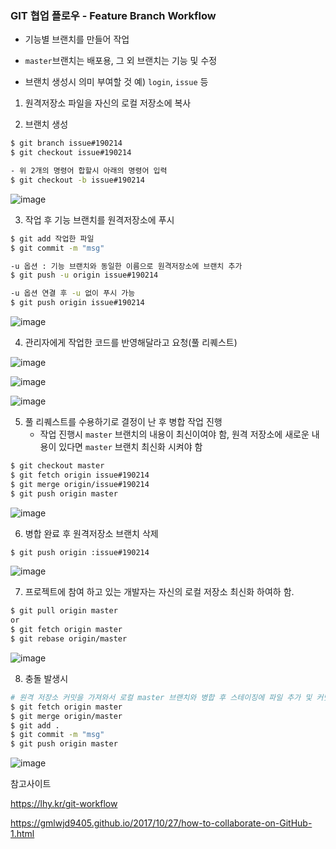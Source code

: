 ### GIT 협업 플로우 - Feature Branch Workflow


- 기능별 브랜치를 만들어 작업

- `master`브랜치는 배포용, 그 외 브랜치는 기능 및 수정

- 브랜치 생성시 의미 부여할 것  예) `login`, `issue` 등



1. 원격저장소 파일을 자신의 로컬 저장소에 복사

2. 브랜치 생성
```sh
$ git branch issue#190214
$ git checkout issue#190214

- 위 2개의 명령어 합할시 아래의 명령어 입력
$ git checkout -b issue#190214
```

![image](https://user-images.githubusercontent.com/43169339/52756824-01598a00-3046-11e9-8351-459f0ed90b24.png)

3. 작업 후 기능 브랜치를 원격저장소에 푸시
```sh
$ git add 작업한 파일
$ git commit -m "msg"

-u 옵션 : 기능 브랜치와 동일한 이름으로 원격저장소에 브랜치 추가
$ git push -u origin issue#190214

-u 옵션 연결 후 -u 없이 푸시 가능
$ git push origin issue#190214
```

![image](https://user-images.githubusercontent.com/43169339/52758695-9a8b9f00-304c-11e9-8be3-072ea2d28cb1.png)


4. 관리자에게 작업한 코드를 반영해달라고 요청(풀 리퀘스트)

![image](https://user-images.githubusercontent.com/43169339/52758673-8647a200-304c-11e9-8371-d1c47d57cd93.png)

![image](https://user-images.githubusercontent.com/43169339/52758661-79c34980-304c-11e9-8fbd-d5320441af97.png)

![image](https://user-images.githubusercontent.com/43169339/52758647-69ab6a00-304c-11e9-9cdc-1634f7399f18.png)

5. 풀 리퀘스트를 수용하기로 결정이 난 후 병합 작업 진행
   - 작업 진행시 `master` 브랜치의 내용이 최신이여야 함, 원격 저장소에 새로운 내용이 있다면 `master` 브랜치 최신화 시켜야 함
```sh
$ git checkout master
$ git fetch origin issue#190214
$ git merge origin/issue#190214
$ git push origin master
```

![image](https://user-images.githubusercontent.com/43169339/52758241-e50c1c00-304a-11e9-94e8-cad061db0ac0.png)

6. 병합 완료 후 원격저장소 브랜치 삭제
```sh
$ git push origin :issue#190214
```

   ![image](https://user-images.githubusercontent.com/43169339/52758382-5ea40a00-304b-11e9-98c0-621ce1521a02.png)

7. 프로젝트에 참여 하고 있는 개발자는 자신의 로컬 저장소 최신화 하여하 함.
```sh
$ git pull origin master
or
$ git fetch origin master
$ git rebase origin/master
```
![image](https://user-images.githubusercontent.com/43169339/52758519-e5f17d80-304b-11e9-8bff-2496e6f1705a.png)

8. 충돌 발생시

```sh
# 원격 저장소 커밋을 가져와서 로컬 master 브랜치와 병합 후 스테이징에 파일 추가 및 커밋, 푸쉬 
$ git fetch origin master
$ git merge origin/master
$ git add .
$ git commit -m "msg"
$ git push origin master
```

![image](https://user-images.githubusercontent.com/43169339/52831010-4b11a580-3116-11e9-8276-6b63480f9190.png)



참고사이트

https://lhy.kr/git-workflow

https://gmlwjd9405.github.io/2017/10/27/how-to-collaborate-on-GitHub-1.html